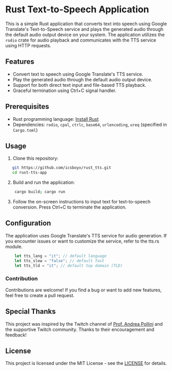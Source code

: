 # Rust Text-to-Speech Application

This is a simple Rust application that converts text into speech using Google Translate's Text-to-Speech service and plays the generated audio through the default audio output device on your system. The application utilizes the `rodio` crate for audio playback and communicates with the TTS service using HTTP requests.

## Features

- Convert text to speech using Google Translate's TTS service.
- Play the generated audio through the default audio output device.
- Support for both direct text input and file-based TTS playback.
- Graceful termination using Ctrl+C signal handler.

## Prerequisites

- Rust programming language: [Install Rust](https://www.rust-lang.org/tools/install)
- Dependencies: `rodio`, `cpal`, `ctrlc`, `base64`, `urlencoding`, `ureq` (specified in `Cargo.toml`)

## Usage

1. Clone this repository:
```sh
   git https://github.com/icsboyx/rust_tts.git
   cd rust-tts-app
```
   
2. Build and run the application:
```sh
    cargo build; cargo run
```
3. Follow the on-screen instructions to input text for text-to-speech conversion. Press Ctrl+C to terminate the application.

## Configuration
The application uses Google Translate's TTS service for audio generation. If you encounter issues or want to customize the service, refer to the tts.rs module.

```Rust
    let tts_lang = "it"; // default language
    let tts_slow = "false"; // default fast
    let tts_tld = "it"; // default top domain (TLD) 
```

### Contribution
Contributions are welcome! If you find a bug or want to add new features, feel free to create a pull request.

## Special Thanks

This project was inspired by the Twitch channel of [Prof. Andrea Pollini](https://www.twitch.tv/profandreapollini) and the supportive Twitch community. Thanks to their encouragement and feedback!



## License

This project is licensed under the MIT License - see the [LICENSE](https://www.mit.edu/~amini/LICENSE.md) for details.
